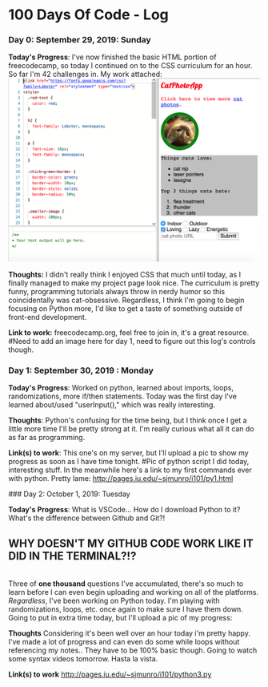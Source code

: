
# 100 Days Of Code - Log

### Day 0: September 29, 2019: Sunday

**Today's Progress**: I've now finished the basic HTML portion of freecodecamp, so today I continued on to the CSS curriculum for an hour. So far I'm 42 challenges in.  My work attached:
<br/>
<img src="https://raw.githubusercontent.com/smunro317/100-days-of-code/master/Images/100Day1.png" width="700">

**Thoughts:** I didn't really think I enjoyed CSS that much until today, as I finally managed to make my project page look nice.  The curriculum is pretty funny, programming tutorials always throw in nerdy humor so this coincidentally was cat-obsessive. Regardless, I think I'm going to begin focusing on Python more, I'd like to get a taste of something outside of front-end development.

**Link to work:** freecodecamp.org, feel free to join in, it's a great resource.
      #Need to add an image here for day 1, need to figure out this log's controls though.

<p class="lightblue">
                    
### Day 1: September 30, 2019 : Monday

**Today's Progress**: Worked on python, learned about imports, loops, randomizations, more if/then statements.  Today was the first day I've learned about/used "userInput()," which was really interesting.  

**Thoughts**: Python's confusing for the time being, but I think once I get a little more time I'll be pretty strong at it.  I'm really curious what all it can do as far as programming.

**Link(s) to work**: This one's on my server, but I'll upload a pic to show my progress as soon as I have time tonight.
    #Pic of python script I did today, interesting stuff.  In the meanwhile here's a link to my first commands ever with python.  Pretty lame: http://pages.iu.edu/~sjmunro/i101/py1.html

</p>
### Day 2: October 1, 2019: Tuesday

**Today's Progress**: What is VSCode... How do I download Python to it? What's the difference between Github and Git?!
<p><h2><b>WHY DOESN'T MY GITHUB CODE WORK LIKE IT DID IN THE TERMINAL?!?</b></h2><p>
<br/>
Three of <b>one thousand</b> questions I've accumulated, there's so much to learn before I can even begin uploading and working on all of the platforms. <i>Regardless</i>, I've been working on Python today. I'm playing with randomizations, loops, etc. once again to make sure I have them down.  Going to put in extra time today, but I'll upload a pic of my progress:

**Thoughts** 
Considering it's been well over an hour today i'm pretty happy.  I've made a lot of progress and can even do some while loops without referencing my notes.. They have to be 100% basic though.  Going to watch some syntax videos tomorrow.  Hasta la vista.

**Link(s) to work**
http://pages.iu.edu/~sjmunro/i101/python3.py
